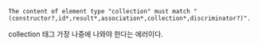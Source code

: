 ```
The content of element type "collection" must match "(constructor?,id*,result*,association*,collection*,discriminator?)".
```

collection 태그 가장 나중에 나와야 한다는 에러이다.